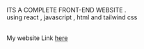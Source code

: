 ITS A COMPLETE FRONT-END WEBSITE .
<br>
using react , javascript , html and tailwind css

<br>
My website Link 
<a href="akashportfolio.netlify.app/" >
here
</a>
